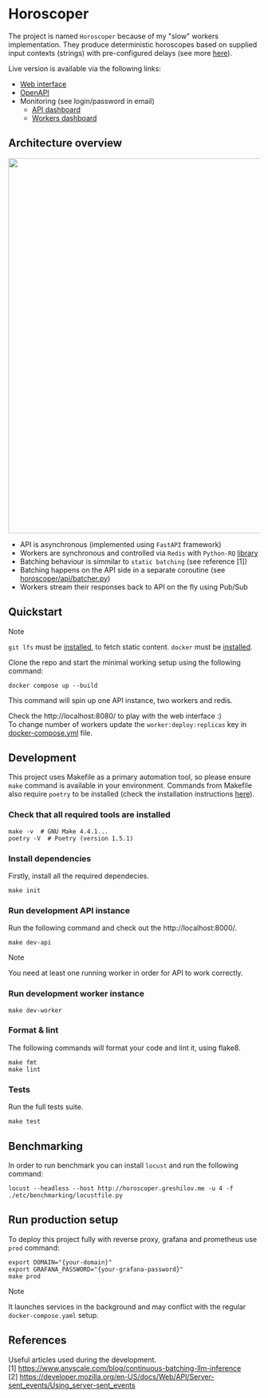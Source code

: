 # Horoscoper

The project is named `Horoscoper` because of my "slow" workers implementation. 
They produce deterministic horoscopes based on supplied input contexts (strings) with pre-configured delays (see more [here](horoscoper/horoscope.py)).  

Live version is available via the following links:  
 * [Web interface](https://horoscoper.greshilov.me/)
 * [OpenAPI](https://horoscoper.greshilov.me/docs)
 * Monitoring (see login/password in email)
   * [API dashboard](https://horoscoper.greshilov.me/grafana/d/f3b52491-5496-4c4f-88c5-c749174237c9/api?orgId=1)
   * [Workers dashboard](https://horoscoper.greshilov.me/grafana/d/fa95f9a7-880b-4876-845b-1ef64a10e391/rq-dashboard?orgId=1)

## Architecture overview
[<img src="etc/img/arch-overview.png" width="750px"/>](etc/img/arch-overview.png "Architecture")

* API is asynchronous (implemented using `FastAPI` framework)
* Workers are synchronous and controlled via `Redis` with `Python-RQ` [library](https://python-rq.org/)
* Batching behaviour is simmilar to `static batching` (see reference [1])
* Batching happens on the API side in a separate coroutine (see [horoscoper/api/batcher.py](horoscoper/api/batcher.py))
* Workers stream their responses back to API on the fly using Pub/Sub 

## Quickstart
> [!NOTE]
> `git lfs` must be [installed](https://git-lfs.com), to fetch static content.
> `docker` must be [installed](https://docs.docker.com/engine/install).

Clone the repo and start the minimal working setup using the following command:  
```
docker compose up --build
```
This command will spin up one API instance, two workers and redis.  
  
Check the http://localhost:8080/ to play with the web interface :)  
To change number of workers update the `worker:deploy:replicas` key in [docker-compose.yml](./docker-compose.yml) file.

## Development
This project uses Makefile as a primary automation tool, so please ensure `make` command is available in your environment. Commands from Makefile also require `poetry` to be installed (check the installation instructions [here](https://python-poetry.org/docs/#installation)).

### Check that all required tools are installed
```
make -v  # GNU Make 4.4.1...
poetry -V  # Poetry (version 1.5.1)
```

### Install dependencies
Firstly, install all the required dependecies.
```
make init
```

### Run development API instance
Run the following command and check out the http://localhost:8000/.  
```
make dev-api
```
> [!NOTE]
> You need at least one running worker in order for API to work correctly.

### Run development worker instance
```
make dev-worker
```

### Format & lint
The following commands will format your code and lint it, using flake8.
```
make fmt
make lint
```

### Tests
Run the full tests suite.
```
make test
```

## Benchmarking
In order to run benchmark you can install `locust` and run the following command:
```
locust --headless --host http://horoscoper.greshilov.me -u 4 -f ./etc/benchmarking/locustfile.py
```

## Run production setup
To deploy this project fully with reverse proxy, grafana and prometheus use `prod` command:
```
export DOMAIN="{your-domain}"
export GRAFANA_PASSWORD="{your-grafana-password}"
make prod
```
> [!NOTE]
> It launches services in the background and may conflict with the regular `docker-compose.yaml` setup.
  

## References
Useful articles used during the development.  
[1] https://www.anyscale.com/blog/continuous-batching-llm-inference  
[2] https://developer.mozilla.org/en-US/docs/Web/API/Server-sent_events/Using_server-sent_events
